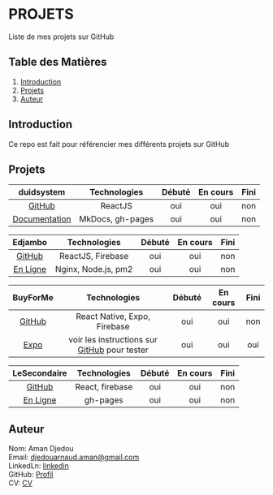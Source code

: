 # PROJETS
Liste de mes projets sur GitHub

## Table des Matières
1. [Introduction](#Introduction)  
1. [Projets](#Projets)    
1. [Auteur](#Auteur)  


## Introduction
Ce repo est fait pour référencier mes différents projets sur GitHub 

## Projets

| duidsystem | Technologies | Débuté | En cours | Fini |
|:-:|:-:|:-:|:-:|:-:|
| [GitHub](https://github.com/djedou/duidsystem) | ReactJS | oui | oui | non  |  
| [Documentation](https://djedou.github.io/duidsystem/) | MkDocs, gh-pages | oui | oui | non  |

| Edjambo | Technologies | Débuté | En cours | Fini |
|:-:|:-:|:-:|:-:|:-:|
| [GitHub](https://github.com/djedou/Edjambo) | ReactJS, Firebase | oui | oui | non  |
| [En Ligne](https://www.notrebiencommun.org/) | Nginx, Node.js, pm2 | oui | oui | non  |

| BuyForMe | Technologies | Débuté | En cours | Fini |
|:-:|:-:|:-:|:-:|:-:|
| [GitHub](https://github.com/djedou/BuyForMe) | React Native, Expo, Firebase | oui | oui | non  |  
| [Expo](https://expo.io/@djedou/BuyForMe) | voir les instructions sur [GitHub](https://github.com/djedou/BuyForMe) pour tester | oui | oui | oui |

| LeSecondaire | Technologies | Débuté | En cours | Fini |
|:-:|:-:|:-:|:-:|:-:|
| [GitHub](https://github.com/djedou/LeSecondaire) | React, firebase | oui | oui | non |  
| [En Ligne](https://djedou.github.io/LeSecondaire/)| gh-pages | oui |  oui | non |

## Auteur
Nom: Aman Djedou  
Email: djedouarnaud.aman@gmail.com  
LinkedLn: [linkedin](https://www.linkedin.com/in/djedou-arnaud-aman-39477b178/)  
GitHub: [Profil](https://github.com/djedou)  
CV: [CV](https://djedou.github.io/Mon-CV/)  

